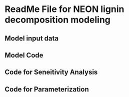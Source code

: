 # ReadMe File for NEON lignin decomposition modeling
## Model input data
## Model Code
## Code for Seneitivity Analysis
## Code for Parameterization
